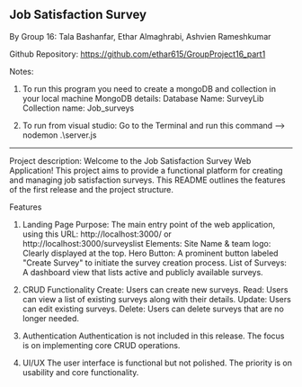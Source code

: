 ## Job Satisfaction Survey
By Group 16: Tala Bashanfar, Ethar Almaghrabi, Ashvien Rameshkumar 

Github Repository: https://github.com/ethar615/GroupProject16_part1 

Notes: 
1. To run this program you need to create a mongoDB and collection in your local machine
MongoDB details:
Database Name: SurveyLib
Collection name: Job_surveys

2. To run from visual studio: Go to the Terminal and run this command --> nodemon .\server.js
-----------------------------
Project description:
Welcome to the Job Satisfaction Survey Web Application! This project aims to provide a functional platform for creating and managing job satisfaction surveys. This README outlines the features of the first release and the project structure.

Features
1. Landing Page
Purpose: The main entry point of the web application, using this URL: http://localhost:3000/ or http://localhost:3000/surveyslist
Elements:
Site Name & team logo: Clearly displayed at the top.
Hero Button: A prominent button labeled "Create Survey" to initiate the survey creation process.
List of Surveys: A dashboard view that lists active and publicly available surveys.

2. CRUD Functionality
Create: Users can create new surveys.
Read: Users can view a list of existing surveys along with their details.
Update: Users can edit existing surveys.
Delete: Users can delete surveys that are no longer needed.

3. Authentication
Authentication is not included in this release. The focus is on implementing core CRUD operations.

4. UI/UX
The user interface is functional but not polished. The priority is on usability and core functionality.